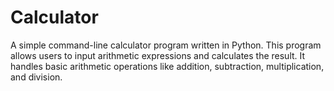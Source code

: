 # Calculator
A simple command-line calculator program written in Python. This program allows users to input arithmetic expressions and calculates the result. It handles basic arithmetic operations like addition, subtraction, multiplication, and division.
